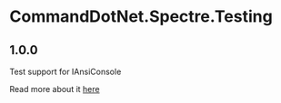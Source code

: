 # CommandDotNet.Spectre.Testing

## 1.0.0

Test support for IAnsiConsole

Read more about it [here](../OtherFeatures/spectre.md)